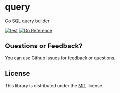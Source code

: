 # query

Go SQL query builder

[![test](https://github.com/rubenv/query/actions/workflows/test.yml/badge.svg)](https://github.com/rubenv/query/actions/workflows/test.yml) [![Go Reference](https://pkg.go.dev/badge/github.com/rubenv/query.svg)](https://pkg.go.dev/github.com/rubenv/query)

## Questions or Feedback?

You can use Github Issues for feedback or questions.

## License

This library is distributed under the [MIT](LICENSE) license.
